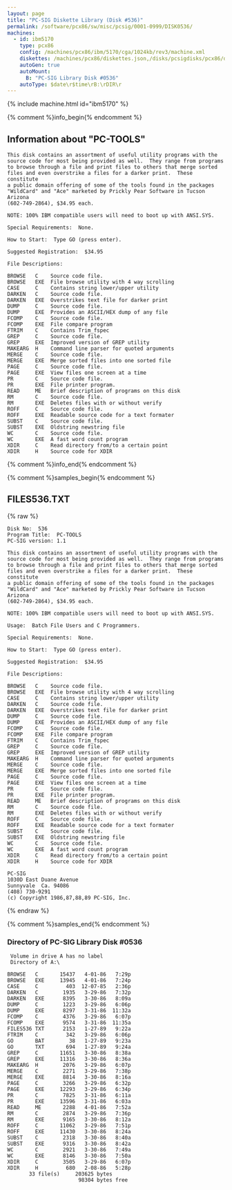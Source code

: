 ```yaml
---
layout: page
title: "PC-SIG Diskette Library (Disk #536)"
permalink: /software/pcx86/sw/misc/pcsig/0001-0999/DISK0536/
machines:
  - id: ibm5170
    type: pcx86
    config: /machines/pcx86/ibm/5170/cga/1024kb/rev3/machine.xml
    diskettes: /machines/pcx86/diskettes.json,/disks/pcsigdisks/pcx86/diskettes.json
    autoGen: true
    autoMount:
      B: "PC-SIG Library Disk #0536"
    autoType: $date\r$time\rB:\rDIR\r
---
```


{% include machine.html id="ibm5170" %}

{% comment %}info_begin{% endcomment %}

## Information about "PC-TOOLS"

    This disk contains an assortment of useful utility programs with the
    source code for most being provided as well.  They range from programs
    to browse through a file and print files to others that merge sorted
    files and even overstrike a files for a darker print.  These constitute
    a public domain offering of some of the tools found in the packages
    "WildCard" and "Ace" marketed by Prickly Pear Software in Tucson Arizona
    (602-749-2864), $34.95 each.
    
    NOTE: 100% IBM compatible users will need to boot up with ANSI.SYS.
    
    Special Requirements:  None.
    
    How to Start:  Type GO (press enter).
    
    Suggested Registration:  $34.95
    
    File Descriptions:
    
    BROWSE   C    Source code file.
    BROWSE   EXE  File browse utility with 4 way scrolling
    CASE     C    Contains string lower/upper utility
    DARKEN   C    Source code file.
    DARKEN   EXE  Overstrikes text file for darker print
    DUMP     C    Source code file.
    DUMP     EXE  Provides an ASCII/HEX dump of any file
    FCOMP    C    Source code file.
    FCOMP    EXE  File compare program
    FTRIM    C    Contains Trim_fspec
    GREP     C    Source code file.
    GREP     EXE  Improved version of GREP utility
    MAKEARG  H    Command line parser for quoted arguments
    MERGE    C    Source code file.
    MERGE    EXE  Merge sorted files into one sorted file
    PAGE     C    Source code file.
    PAGE     EXE  View files one screen at a time
    PR       C    Source code file.
    PR       EXE  File printer program.
    READ     ME   Brief description of programs on this disk
    RM       C    Source code file.
    RM       EXE  Deletes files with or without verify
    ROFF     C    Source code file.
    ROFF     EXE  Readable source code for a text formater
    SUBST    C    Source code file.
    SUBST    EXE  Oldstring newstring file
    WC       C    Source code file.
    WC       EXE  A fast word count program
    XDIR     C    Read directory from/to a certain point
    XDIR     H    Source code for XDIR
{% comment %}info_end{% endcomment %}

{% comment %}samples_begin{% endcomment %}

## FILES536.TXT

{% raw %}
```
Disk No:  536
Program Title:  PC-TOOLS
PC-SIG version: 1.1

This disk contains an assortment of useful utility programs with the
source code for most being provided as well.  They range from programs
to browse through a file and print files to others that merge sorted
files and even overstrike a files for a darker print.  These constitute
a public domain offering of some of the tools found in the packages
"WildCard" and "Ace" marketed by Prickly Pear Software in Tucson Arizona
(602-749-2864), $34.95 each.

NOTE: 100% IBM compatible users will need to boot up with ANSI.SYS.

Usage:  Batch File Users and C Programmers.

Special Requirements:  None.

How to Start:  Type GO (press enter).

Suggested Registration:  $34.95

File Descriptions:

BROWSE   C    Source code file.
BROWSE   EXE  File browse utility with 4 way scrolling
CASE     C    Contains string lower/upper utility
DARKEN   C    Source code file.
DARKEN   EXE  Overstrikes text file for darker print
DUMP     C    Source code file.
DUMP     EXE  Provides an ASCII/HEX dump of any file
FCOMP    C    Source code file.
FCOMP    EXE  File compare program
FTRIM    C    Contains Trim_fspec
GREP     C    Source code file.
GREP     EXE  Improved version of GREP utility
MAKEARG  H    Command line parser for quoted arguments
MERGE    C    Source code file.
MERGE    EXE  Merge sorted files into one sorted file
PAGE     C    Source code file.
PAGE     EXE  View files one screen at a time
PR       C    Source code file.
PR       EXE  File printer program.
READ     ME   Brief description of programs on this disk
RM       C    Source code file.
RM       EXE  Deletes files with or without verify
ROFF     C    Source code file.
ROFF     EXE  Readable source code for a text formater
SUBST    C    Source code file.
SUBST    EXE  Oldstring newstring file
WC       C    Source code file.
WC       EXE  A fast word count program
XDIR     C    Read directory from/to a certain point
XDIR     H    Source code for XDIR

PC-SIG
1030D East Duane Avenue
Sunnyvale  Ca. 94086
(408) 730-9291
(c) Copyright 1986,87,88,89 PC-SIG, Inc.

```
{% endraw %}

{% comment %}samples_end{% endcomment %}

### Directory of PC-SIG Library Disk #0536

     Volume in drive A has no label
     Directory of A:\

    BROWSE   C       15437   4-01-86   7:29p
    BROWSE   EXE     13945   4-01-86   7:24p
    CASE     C         403  12-07-85   2:36p
    DARKEN   C        1935   3-29-86   7:32p
    DARKEN   EXE      8395   3-30-86   8:09a
    DUMP     C        1223   3-29-86   6:06p
    DUMP     EXE      8297   3-31-86  11:32a
    FCOMP    C        4376   3-29-86   6:07p
    FCOMP    EXE      9574   3-31-86  11:35a
    FILES536 TXT      2153   1-27-89   9:22a
    FTRIM    C         342   3-29-86   6:06p
    GO       BAT        38   1-27-89   9:23a
    GO       TXT       694   1-27-89   9:24a
    GREP     C       11651   3-30-86   8:38a
    GREP     EXE     11316   3-30-86   8:36a
    MAKEARG  H        2076   3-29-86   6:07p
    MERGE    C        2271   3-29-86   7:38p
    MERGE    EXE      8814   3-30-86   8:16a
    PAGE     C        3266   3-29-86   6:32p
    PAGE     EXE     12293   3-29-86   6:34p
    PR       C        7825   3-31-86   6:11a
    PR       EXE     13596   3-31-86   6:03a
    READ     ME       2288   4-01-86   7:52a
    RM       C        2874   3-29-86   7:36p
    RM       EXE      9165   3-30-86   8:12a
    ROFF     C       11062   3-29-86   7:51p
    ROFF     EXE     11430   3-30-86   8:24a
    SUBST    C        2318   3-30-86   8:40a
    SUBST    EXE      9316   3-30-86   8:42a
    WC       C        2921   3-30-86   7:49a
    WC       EXE      8146   3-30-86   7:50a
    XDIR     C        3505   3-29-86   6:07p
    XDIR     H         680   2-08-86   5:28p
           33 file(s)     203625 bytes
                           98304 bytes free
